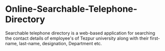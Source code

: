 # Online-Searchable-Telephone-Directory
Searchable telephone directory is a web-based application for searching the contact details of employee's of Tezpur university along with their first-name, last-name, designation, Department etc.
